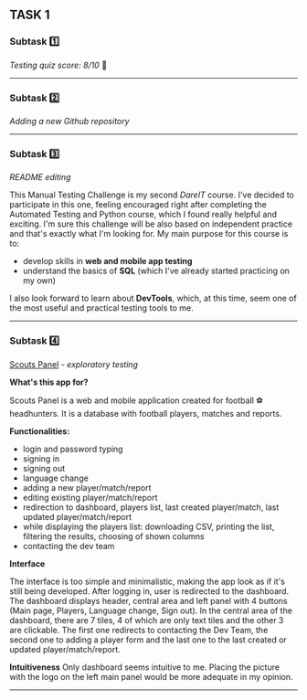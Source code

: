 ## TASK 1️ ##

### Subtask :one: ###
_Testing quiz score: 8/10_ 🥳

-------------------------------------

### Subtask :two: ###
_Adding a new Github repository_

----------------------------------

### Subtask :three: ###
_README editing_

This Manual Testing Challenge is my second _DareIT_ course. I've decided to participate in this one, feeling encouraged right after completing the Automated Testing and Python course, which I found really helpful and exciting. I'm sure this challenge will be also based on independent practice and that's exactly what I'm looking for. My main purpose for this course is to:
- develop skills in __web and mobile app testing__
- understand the basics of __SQL__ (which I've already started practicing on my own)

I also look forward to learn about __DevTools__, which, at this time, seem one of the most useful and practical testing tools to me.

----------------------------------------

### Subtask :four: ###
[Scouts Panel](https://scouts-test.futbolkolektyw.pl/en) - _exploratory testing_

__What's this app for?__

Scouts Panel is a web and mobile application created for football ⚽ headhunters. It is a database with football players, matches and reports. 

__Functionalities:__

- login and password typing
- signing in
- signing out
- language change
- adding a new player/match/report
- editing existing player/match/report
- redirection to dashboard, players list, last created player/match, last updated player/match/report
- while displaying the players list: downloading CSV, printing the list, filtering the results, choosing of shown columns
- contacting the dev team

__Interface__
  
The interface is too simple and minimalistic, making the app look as if it's still being developed. 
After logging in, user is redirected to the dashboard. The dashboard displays header, central area and left panel with 4 buttons (Main page, Players, Language change, Sign out). In the central area of the dashboard, there are 7 tiles, 4 of which are only text tiles and the other 3 are clickable. The first one redirects to contacting the Dev Team, the second one to adding a player form and the last one to the last created or updated player/match/report. 

__Intuitiveness__
Only dashboard seems intuitive to me. 
Placing the picture with the logo on the left main panel would be more adequate in my opinion. 

----------------------------
